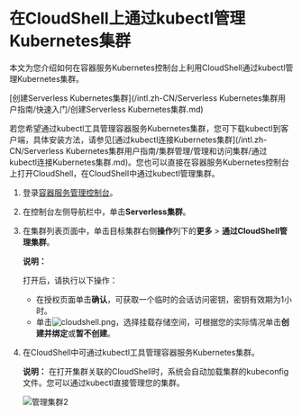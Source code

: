 # 在CloudShell上通过kubectl管理Kubernetes集群

本文为您介绍如何在容器服务Kubernetes控制台上利用CloudShell通过kubectl管理Kubernetes集群。

[创建Serverless Kubernetes集群](/intl.zh-CN/Serverless Kubernetes集群用户指南/快速入门/创建Serverless Kubernetes集群.md)

若您希望通过kubectl工具管理容器服务Kubernetes集群，您可下载kubectl到客户端，具体安装方法，请参见[通过kubectl连接Kubernetes集群](/intl.zh-CN/Serverless Kubernetes集群用户指南/集群管理/管理和访问集群/通过kubectl连接Kubernetes集群.md)。您也可以直接在容器服务Kubernetes控制台上打开CloudShell，在CloudShell中通过kubectl管理集群。

1.  登录[容器服务管理控制台](https://cs.console.aliyun.com)。

2.  在控制台左侧导航栏中，单击**Serverless集群**。

3.  在集群列表页面中，单击目标集群右侧**操作**列下的**更多** \> **通过CloudShell管理集群**。

    **说明：**

    打开后，请执行以下操作：

    -   在授权页面单击**确认**，可获取一个临时的会话访问密钥，密钥有效期为1小时。
    -   单击![cloudshell.png](https://static-aliyun-doc.oss-cn-hangzhou.aliyuncs.com/assets/img/zh-CN/0475659951/p141958.png)，选择挂载存储空间，可根据您的实际情况单击**创建并绑定**或**暂不创建**。
4.  在CloudShell中可通过kubectl工具管理容器服务Kubernetes集群。

    **说明：** 在打开集群关联的CloudShell时，系统会自动加载集群的kubeconfig文件。您可以通过kubectl直接管理您的集群。

    ![管理集群2](https://static-aliyun-doc.oss-cn-hangzhou.aliyuncs.com/assets/img/zh-CN/0475659951/p34727.png)



